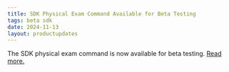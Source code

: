 ```yaml
---
title: SDK Physical Exam Command Available for Beta Testing
tags: beta sdk
date: 2024-11-13
layout: productupdates
---
```

The SDK physical exam command is now available for beta testing. [Read more.](/product-updates/commands-module) 